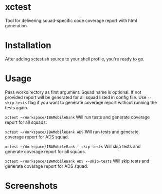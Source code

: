 # xctest

Tool for delivering squad-specific code coverage report with html generation.

# Installation

After adding xctest.sh source to your shell profile, you're ready to go.

# Usage

Pass workdirectory as first argument.
Squad name is optional. If not provided report will be generated for all squad listed in config file.
Use `--skip-tests` flag if you want to generate coverage report without running the tests again.

`xctest ~/Workspace/IBAMobileBank`
Will run tests and generate coverage report for all squads.

`xctest ~/Workspace/IBAMobileBank ADS`
Will run tests and generate coverage report for ADS squad.

`xctest ~/Workspace/IBAMobileBank --skip-tests`
Will skip tests and generate coverage report for all squads.

`xctest ~/Workspace/IBAMobileBank ADS --skip-tests`
Will skip tests and generate coverage report for ADS squad.

# Screenshots
